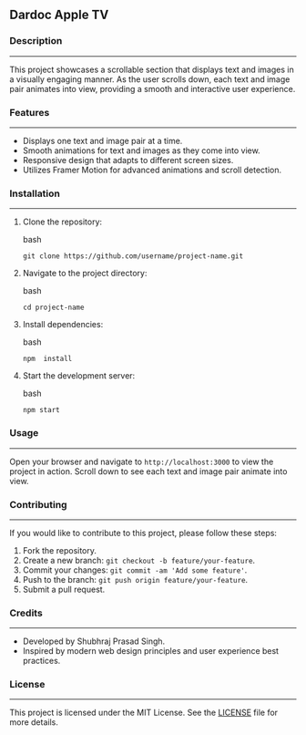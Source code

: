Dardoc Apple TV
--------------------------------

### Description
-----------

This project showcases a scrollable section that displays text and images in a visually engaging manner. As the user scrolls down, each text and image pair animates into view, providing a smooth and interactive user experience.

### Features
--------

-   Displays one text and image pair at a time.
-   Smooth animations for text and images as they come into view.
-   Responsive design that adapts to different screen sizes.
-   Utilizes Framer Motion for advanced animations and scroll detection.

### Installation
------------

1.  Clone the repository:

    bash

    `git clone https://github.com/username/project-name.git `

2.  Navigate to the project directory:

    bash

    `cd project-name `

3.  Install dependencies:

    bash

    `npm  install  `

4.  Start the development server:

    bash

    `npm start `

### Usage
-----

Open your browser and navigate to `http://localhost:3000` to view the project in action. Scroll down to see each text and image pair animate into view.

### Contributing
------------

If you would like to contribute to this project, please follow these steps:

1.  Fork the repository.
2.  Create a new branch: `git checkout -b feature/your-feature`.
3.  Commit your changes: `git commit -am 'Add some feature'`.
4.  Push to the branch: `git push origin feature/your-feature`.
5.  Submit a pull request.

### Credits
-------

-   Developed by Shubhraj Prasad Singh.
-   Inspired by modern web design principles and user experience best practices.

### License
-------

This project is licensed under the MIT License. See the [LICENSE](https://www.perplexity.ai/search/LICENSE) file for more details.